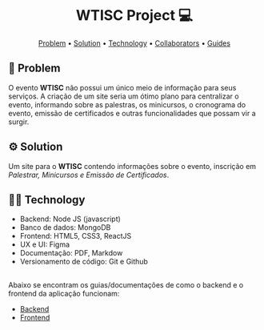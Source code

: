 <h1
    align="center" style="font-weight: bold;">
    WTISC Project 💻
</h1>

<p align="center">
    <a href="problem">Problem</a> •
    <a href="solution">Solution</a> •
    <a href="technology">Technology</a> •
    <a href="colab">Collaborators</a> •
    <a href="guides">Guides</a>
</p>

<h2 id="problem">🤔 Problem</h2>

O evento **WTISC** não possui um único meio de informação para seus serviços. A criação de um site seria um ótimo plano para centralizar o evento, informando sobre as palestras, os minicursos, o cronograma do evento, emissão de certificados e outras funcionalidades que possam vir a surgir.

<h2 id="solution">⚙️ Solution</h2>

Um site para o **WTISC** contendo informações sobre o evento, inscrição em *Palestrar, Minicursos e Emissão de Certificados*.

<h2 id="technology">👨‍💻 Technology</h2>

- Backend: Node JS (javascript)
- Banco de dados: MongoDB
- Frontend: HTML5, CSS3, ReactJS
- UX e UI: Figma
- Documentação: PDF, Markdow
- Versionamento de código: Git e Github

<h2 id="guides"></h2>

Abaixo se encontram os guias/documentações de como o backend e o frontend da aplicação funcionam:

- [Backend](https://github.com/GustavoErick/wtisc-project/blob/main/Guias/back-end.md)
- [Frontend]()
